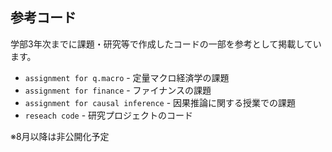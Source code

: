 ## 参考コード

学部3年次までに課題・研究等で作成したコードの一部を参考として掲載しています。

- `assignment for q.macro` - 定量マクロ経済学の課題
- `assignment for finance` - ファイナンスの課題
- `assignment for causal inference` - 因果推論に関する授業での課題
- `reseach code` - 研究プロジェクトのコード

※8月以降は非公開化予定
